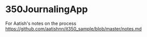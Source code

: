 # 350JournalingApp

For Aatish's notes on the process
https://github.com/aatishnn/it350_sample/blob/master/notes.md